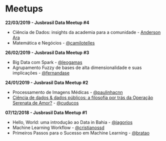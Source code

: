# Meetups

**22/03/2019 - Jusbrasil Data Meetup #4**

- Ciência de Dados: insights da academia para a comunidade - [Anderson Ara](www.mwstat.com/andersonara/)
- Matemática e Negócios - [@camilotelles](https://github.com/camilotelles)

**26/02/2019 - Jusbrasil Data Meetup #3**

- Big Data com Spark - [@leogamas](https://github.com/leogamas)
- Agrupamento Fuzzy de bases de alta dimensionalidade e suas implicações - [@fernandase](https://github.com/fernandase)

**24/01/2019 - Jusbrasil Data Meetup #2**
- Processamento de Imagens Médicas - [@paulinhacnn](https://github.com/paulinhacnn)
- [Ciência de dados & dados públicos: a filosofia por trás da Operação Serenata de Amor?](https://speakerdeck.com/cuducos/ciencia-de-dados-and-dados-publicos-a-filosofia-por-tras-da-operacao-serenata-de-amor) - [@cuducos](https://github.com/cuducos)

**07/12/2018 - Jusbrasil Data Meetup #1**

- Hello, World: uma introdução ao Data in Bahia - [@iagorios](https://github.com/iagorios)
- Machine Learning Workflow - [@cristianossd](https://github.com/cristianossd)
- Primeiros Passos para o Sucesso em Machine Learning - [@bratao](https://github.com/bratao)

